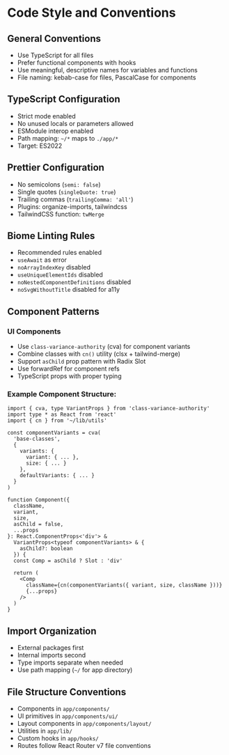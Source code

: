 # Code Style and Conventions

## General Conventions
- Use TypeScript for all files
- Prefer functional components with hooks
- Use meaningful, descriptive names for variables and functions
- File naming: kebab-case for files, PascalCase for components

## TypeScript Configuration
- Strict mode enabled
- No unused locals or parameters allowed
- ESModule interop enabled
- Path mapping: `~/*` maps to `./app/*`
- Target: ES2022

## Prettier Configuration
- No semicolons (`semi: false`)
- Single quotes (`singleQuote: true`)
- Trailing commas (`trailingComma: 'all'`)
- Plugins: organize-imports, tailwindcss
- TailwindCSS function: `twMerge`

## Biome Linting Rules
- Recommended rules enabled
- `useAwait` as error
- `noArrayIndexKey` disabled
- `useUniqueElementIds` disabled
- `noNestedComponentDefinitions` disabled
- `noSvgWithoutTitle` disabled for a11y

## Component Patterns
### UI Components
- Use `class-variance-authority` (cva) for component variants
- Combine classes with `cn()` utility (clsx + tailwind-merge)
- Support `asChild` prop pattern with Radix Slot
- Use forwardRef for component refs
- TypeScript props with proper typing

### Example Component Structure:
```tsx
import { cva, type VariantProps } from 'class-variance-authority'
import type * as React from 'react'
import { cn } from '~/lib/utils'

const componentVariants = cva(
  'base-classes',
  {
    variants: {
      variant: { ... },
      size: { ... }
    },
    defaultVariants: { ... }
  }
)

function Component({ 
  className, 
  variant, 
  size, 
  asChild = false, 
  ...props 
}: React.ComponentProps<'div'> & 
  VariantProps<typeof componentVariants> & {
    asChild?: boolean
  }) {
  const Comp = asChild ? Slot : 'div'
  
  return (
    <Comp
      className={cn(componentVariants({ variant, size, className }))}
      {...props}
    />
  )
}
```

## Import Organization
- External packages first
- Internal imports second
- Type imports separate when needed
- Use path mapping (`~/` for app directory)

## File Structure Conventions
- Components in `app/components/`
- UI primitives in `app/components/ui/`
- Layout components in `app/components/layout/`
- Utilities in `app/lib/`
- Custom hooks in `app/hooks/`
- Routes follow React Router v7 file conventions